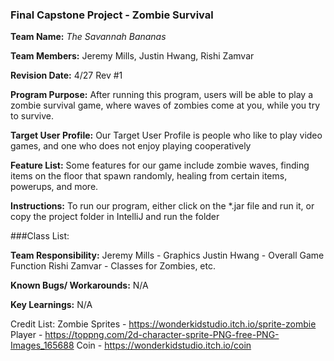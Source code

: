 ### Final Capstone Project - Zombie Survival

**Team Name:** *The Savannah Bananas*

**Team Members:** Jeremy Mills, Justin Hwang, Rishi Zamvar

**Revision Date:** 4/27 Rev #1

**Program Purpose:** After running this program, users will be able to play a zombie survival game, where waves of zombies come at you, while you try to survive.

**Target User Profile:** Our Target User Profile is people who like to play video games, and one who does not enjoy playing cooperatively

**Feature List:** Some features for our game include zombie waves, finding items on the floor that spawn randomly, healing from certain items, powerups, and more.

**Instructions:** To run our program, either click on the *.jar file and run it, or copy the project folder in IntelliJ and run the folder



###Class List:

**Team Responsibility:** Jeremy Mills - Graphics
			    Justin Hwang - Overall Game Function
			    Rishi Zamvar - Classes for Zombies, etc.
 
**Known Bugs/ Workarounds:** N/A

**Key Learnings:** N/A



Credit List:
Zombie Sprites - https://wonderkidstudio.itch.io/sprite-zombie
Player - https://toppng.com/2d-character-sprite-PNG-free-PNG-Images_165688
Coin - https://wonderkidstudio.itch.io/coin
